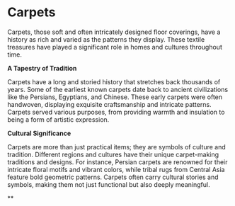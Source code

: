 # Carpets

Carpets, those soft and often intricately designed floor coverings, have a history as rich and varied as the patterns they display. These textile treasures have played a significant role in homes and cultures throughout time.

**A Tapestry of Tradition**

Carpets have a long and storied history that stretches back thousands of years. Some of the earliest known carpets date back to ancient civilizations like the Persians, Egyptians, and Chinese. These early carpets were often handwoven, displaying exquisite craftsmanship and intricate patterns. Carpets served various purposes, from providing warmth and insulation to being a form of artistic expression.

**Cultural Significance**

Carpets are more than just practical items; they are symbols of culture and tradition. Different regions and cultures have their unique carpet-making traditions and designs. For instance, Persian carpets are renowned for their intricate floral motifs and vibrant colors, while tribal rugs from Central Asia feature bold geometric patterns. Carpets often carry cultural stories and symbols, making them not just functional but also deeply meaningful.

**